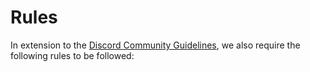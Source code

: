 # Rules

In extension to the [Discord Community Guidelines](https://discord.com/guidelines), we also require the following rules to be followed:

